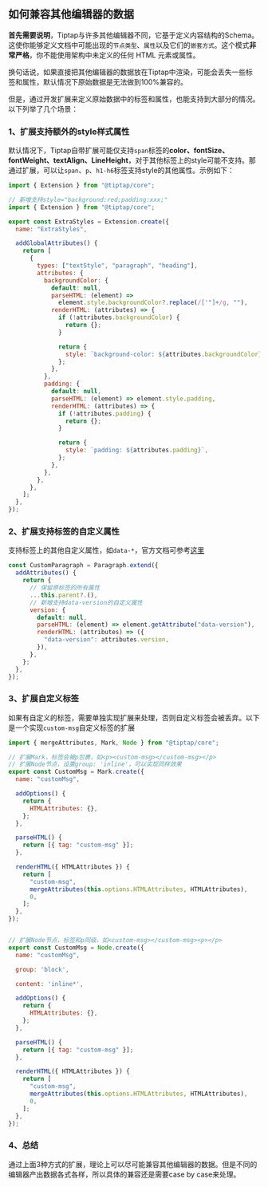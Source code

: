 ## 如何兼容其他编辑器的数据

**首先需要说明**，Tiptap与许多其他编辑器不同，它基于定义内容结构的Schema。这使你能够定义文档中可能出现的`节点类型`、`属性`以及它们的`嵌套方式`。这个模式**非常严格**，你不能使用架构中未定义的任何 HTML 元素或属性。

换句话说，如果直接把其他编辑器的数据放在Tiptap中渲染，可能会丢失一些标签和属性，默认情况下原始数据是无法做到100%兼容的。

但是，通过开发扩展来定义原始数据中的标签和属性，也能支持到大部分的情况。以下列举了几个场景：

### 1、扩展支持额外的style样式属性

默认情况下，Tiptap自带扩展可能仅支持`span`标签的**color、fontSize、fontWeight、textAlign、LineHeight**，对于其他标签上的style可能不支持。那通过扩展，可以让`span`、`p`、`h1-h6`标签支持style的其他属性。示例如下：

```js
import { Extension } from "@tiptap/core";

// 新增支持style="background:red;padding:xxx;"
import { Extension } from "@tiptap/core";

export const ExtraStyles = Extension.create({
  name: "ExtraStyles",

  addGlobalAttributes() {
    return [
      {
        types: ["textStyle", "paragraph", "heading"],
        attributes: {
          backgroundColor: {
            default: null,
            parseHTML: (element) =>
              element.style.backgroundColor?.replace(/['"]+/g, ""),
            renderHTML: (attributes) => {
              if (!attributes.backgroundColor) {
                return {};
              }

              return {
                style: `background-color: ${attributes.backgroundColor}`,
              };
            },
          },
          padding: {
            default: null,
            parseHTML: (element) => element.style.padding,
            renderHTML: (attributes) => {
              if (!attributes.padding) {
                return {};
              }

              return {
                style: `padding: ${attributes.padding}`,
              };
            },
          },
        },
      },
    ];
  },
});
```

### 2、扩展支持标签的自定义属性

支持标签上的其他自定义属性，如`data-*`，官方文档可参考[这里](https://tiptap.dev/docs/editor/extensions/custom-extensions/extend-existing#attributes)

```js
const CustomParagraph = Paragraph.extend({
  addAttributes() {
    return {
      // 保留原标签的所有属性
      ...this.parent?.(),
      // 新增支持data-version的自定义属性
      version: {
        default: null,
        parseHTML: (element) => element.getAttribute("data-version"),
        renderHTML: (attributes) => ({
          "data-version": attributes.version,
        }),
      },
    };
  },
});
```

### 3、扩展自定义标签

如果有自定义的标签，需要单独实现扩展来处理，否则自定义标签会被丢弃。以下是一个实现`custom-msg`自定义标签的扩展

```js
import { mergeAttributes, Mark, Node } from "@tiptap/core";

// 扩展Mark，标签会被p包裹，如<p><custom-msg></custom-msg></p>
// 扩展Node节点，设置group: 'inline'，可以实现同样效果
export const CustomMsg = Mark.create({
  name: "customMsg",

  addOptions() {
    return {
      HTMLAttributes: {},
    };
  },

  parseHTML() {
    return [{ tag: "custom-msg" }];
  },

  renderHTML({ HTMLAttributes }) {
    return [
      "custom-msg",
      mergeAttributes(this.options.HTMLAttributes, HTMLAttributes),
      0,
    ];
  },
});


// 扩展Node节点，标签和p同级，如<custom-msg></custom-msg><p></p>
export const CustomMsg = Node.create({
  name: "customMsg",

  group: 'block',

  content: 'inline*',

  addOptions() {
    return {
      HTMLAttributes: {},
    };
  },

  parseHTML() {
    return [{ tag: "custom-msg" }];
  },

  renderHTML({ HTMLAttributes }) {
    return [
      "custom-msg",
      mergeAttributes(this.options.HTMLAttributes, HTMLAttributes),
      0,
    ];
  },
});
```

### 4、总结

通过上面3种方式的扩展，理论上可以尽可能兼容其他编辑器的数据。但是不同的编辑器产出数据各式各样，所以具体的兼容还是需要case by case来处理。
